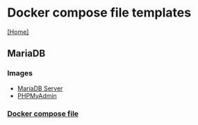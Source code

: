 # Docker compose file templates
[[Home]](/README.md)


## MariaDB

### Images
- [MariaDB Server](https://hub.docker.com/_/mariadb)
- [PHPMyAdmin](https://hub.docker.com/r/phpmyadmin/phpmyadmin)

### [Docker compose file](/MariaDB/docker-compose.yml)
